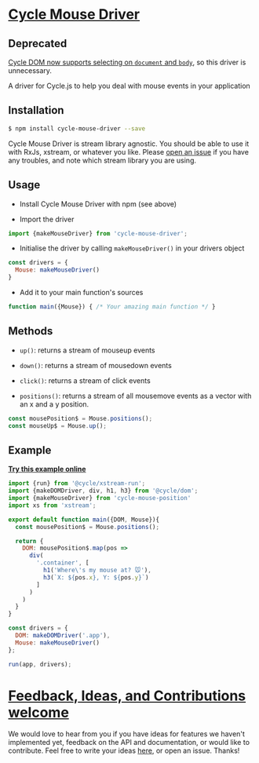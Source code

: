 # [Cycle Mouse Driver](http://cyclejs-community.github.io/cycle-mouse-driver)

## Deprecated
[Cycle DOM now supports selecting on `document` and `body`](https://github.com/cyclejs/cyclejs/blob/master/dom/CHANGELOG.md#1210-2016-08-14), so this driver is unnecessary.

A driver for Cycle.js to help you deal with mouse events in your application

## Installation

```bash
$ npm install cycle-mouse-driver --save
```
Cycle Mouse Driver is stream library agnostic. You should be able to use it with RxJs, xstream, or whatever you like. Please [open an issue](https://github.com/cyclejs-community/cycle-mouse-driver/issues) if you have any troubles, and note which stream library you are using.

## Usage

- Install Cycle Mouse Driver with npm (see above)

- Import the driver

```js
import {makeMouseDriver} from 'cycle-mouse-driver';
```

- Initialise the driver by calling `makeMouseDriver()` in your drivers object

```js
const drivers = {
  Mouse: makeMouseDriver()
}
```

- Add it to your main function's sources

```js
function main({Mouse}) { /* Your amazing main function */ }
```

## Methods
- `up()`: returns a stream of mouseup events

- `down()`: returns a stream of mousedown events

- `click()`: returns a stream of click events

- `positions()`: returns a stream of all mousemove events as a vector with an x and a y position.

```js
const mousePosition$ = Mouse.positions();
const mouseUp$ = Mouse.up();
```

## Example

**[Try this example online](http://cyclejs-community.github.io/cycle-mouse-driver)**

```javascript
import {run} from '@cycle/xstream-run';
import {makeDOMDriver, div, h1, h3} from '@cycle/dom';
import {makeMouseDriver} from 'cycle-mouse-position'
import xs from 'xstream';

export default function main({DOM, Mouse}){
  const mousePosition$ = Mouse.positions();

  return {
    DOM: mousePosition$.map(pos =>
      div(
        '.container', [
          h1('Where\'s my mouse at? 🐭'),
          h3(`X: ${pos.x}, Y: ${pos.y}`)
        ]
      )
    )
  }
}

const drivers = {
  DOM: makeDOMDriver('.app'),
  Mouse: makeMouseDriver()
};

run(app, drivers);
```

# [Feedback, Ideas, and Contributions welcome](https://github.com/cyclejs-community/cycle-mouse-driver/issues/11)
We would love to hear from you if you have ideas for features we haven't implemented yet, feedback on the API and documentation, or would like to contribute. Feel free to write your ideas [here](https://github.com/cyclejs-community/cycle-mouse-driver/issues/11), or open an issue. Thanks!
